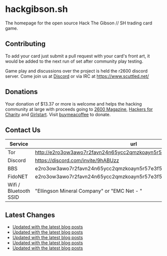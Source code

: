# hackgibson.sh
The homepage for the open source Hack The Gibson // SH trading card game.


## Contributing

To add your card just submit a pull request with your card's front art, it would be added to the next run of set after community play testing.

Game play and discussions over the project is held the r2600 discord server. Come join us at [Discord](https://discord.com/invite/9hABUzz) or via IRC at https://www.scuttled.net/


## Donations

Your donation of $13.37 or more is welcome and helps the hacking community at large with proceeds going to [2600 Magazine](https://2600.com/), [Hackers for Charity](https://hackersforcharity.org) and [Girlstart](https://girlstart.org).  Visit [buymeacoffee](https://www.buymeacoffee.com/hackgibson.sh) to donate.


## Contact Us

Service | url
-|-
Tor | http://e2ro3ow3awo7r2favn24n65ycc2qmzkoayn5r57e3f56nvjwdcgg32ad.onion
Discord | https://discord.com/invite/9hABUzz
BBS | e2ro3ow3awo7r2favn24n65ycc2qmzkoayn5r57e3f56nvjwdcgg32ad.onion:23
FidoNET | e2ro3ow3awo7r2favn24n65ycc2qmzkoayn5r57e3f56nvjwdcgg32ad.onion:24554
Wifi / Bluetooth SSID | "Ellingson Mineral Company" or "EMC Net - <fidonet address>"

## Latest Changes
<!-- BLOG-POST-LIST:START -->
- [Updated with the latest blog posts](https://github.com/DFW2600/hackgibson.sh/commit/ea3362f061c5d5e5e0e23e2164308d2107f3ec2b)
- [Updated with the latest blog posts](https://github.com/DFW2600/hackgibson.sh/commit/bce79cda7c36179720b8f69ad70db18d91a6aaae)
- [Updated with the latest blog posts](https://github.com/DFW2600/hackgibson.sh/commit/5998be15a4691aa13ea8e5bf4810058b4669f411)
- [Updated with the latest blog posts](https://github.com/DFW2600/hackgibson.sh/commit/54a66e6fba169e77572b8792019f2620fb89e1a1)
- [Updated with the latest blog posts](https://github.com/DFW2600/hackgibson.sh/commit/8af7a5977d249a388b7c46fd9f10349695591a2c)
<!-- BLOG-POST-LIST:END -->
